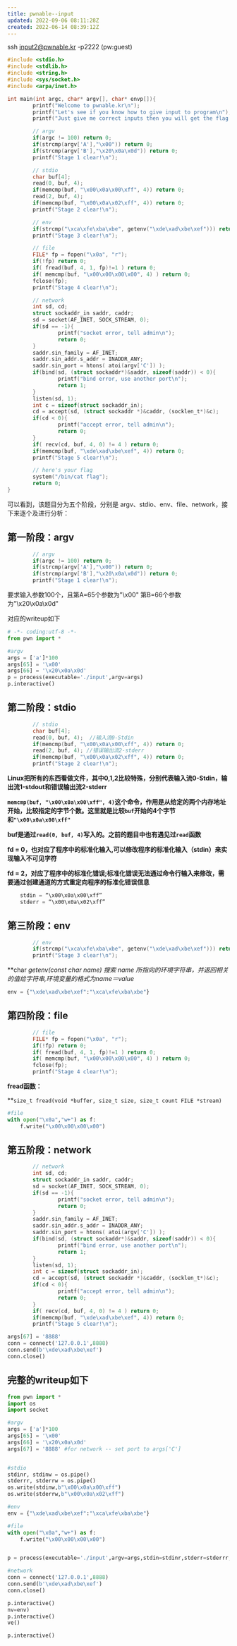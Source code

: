 ```yaml
---
title: pwnable--input
updated: 2022-09-06 08:11:28Z
created: 2022-06-14 08:39:12Z
---
```


ssh input2@pwnable.kr -p2222 (pw:guest)

```c
#include <stdio.h>
#include <stdlib.h>
#include <string.h>
#include <sys/socket.h>
#include <arpa/inet.h>

int main(int argc, char* argv[], char* envp[]){
        printf("Welcome to pwnable.kr\n");
        printf("Let's see if you know how to give input to program\n");
        printf("Just give me correct inputs then you will get the flag :)\n");

        // argv
        if(argc != 100) return 0;
        if(strcmp(argv['A'],"\x00")) return 0;
        if(strcmp(argv['B'],"\x20\x0a\x0d")) return 0;
        printf("Stage 1 clear!\n");

        // stdio
        char buf[4];
        read(0, buf, 4);
        if(memcmp(buf, "\x00\x0a\x00\xff", 4)) return 0;
        read(2, buf, 4);
        if(memcmp(buf, "\x00\x0a\x02\xff", 4)) return 0;
        printf("Stage 2 clear!\n");

        // env
        if(strcmp("\xca\xfe\xba\xbe", getenv("\xde\xad\xbe\xef"))) return 0;
        printf("Stage 3 clear!\n");

        // file
        FILE* fp = fopen("\x0a", "r");
        if(!fp) return 0;
        if( fread(buf, 4, 1, fp)!=1 ) return 0;
        if( memcmp(buf, "\x00\x00\x00\x00", 4) ) return 0;
        fclose(fp);
        printf("Stage 4 clear!\n");

        // network
        int sd, cd;
        struct sockaddr_in saddr, caddr;
        sd = socket(AF_INET, SOCK_STREAM, 0);
        if(sd == -1){
                printf("socket error, tell admin\n");
                return 0;
        }
        saddr.sin_family = AF_INET;
        saddr.sin_addr.s_addr = INADDR_ANY;
        saddr.sin_port = htons( atoi(argv['C']) );
        if(bind(sd, (struct sockaddr*)&saddr, sizeof(saddr)) < 0){
                printf("bind error, use another port\n");
                return 1;
        }
        listen(sd, 1);
        int c = sizeof(struct sockaddr_in);
        cd = accept(sd, (struct sockaddr *)&caddr, (socklen_t*)&c);
        if(cd < 0){
                printf("accept error, tell admin\n");
                return 0;
        }
        if( recv(cd, buf, 4, 0) != 4 ) return 0;
        if(memcmp(buf, "\xde\xad\xbe\xef", 4)) return 0;
        printf("Stage 5 clear!\n");

        // here's your flag
        system("/bin/cat flag");
        return 0;
}
```

可以看到，该题目分为五个阶段，分别是 argv、stdio、env、file、network，接下来逐个及进行分析：

## 第一阶段：argv

```c
        // argv
        if(argc != 100) return 0;
        if(strcmp(argv['A'],"\x00")) return 0;
        if(strcmp(argv['B'],"\x20\x0a\x0d")) return 0;
        printf("Stage 1 clear!\n");
```

要求输入参数100个，且第A=65个参数为"\\x00" 第B=66个参数为"\\x20\\x0a\\x0d"

对应的writeup如下

```python
# -*- coding:utf-8 -*-
from pwn import *

#argv
args = ['a']*100
args[65] = '\x00'
args[66] = '\x20\x0a\x0d'
p = process(executable='./input',argv=args) 
p.interactive()
```

## 第二阶段：stdio

```c
        // stdio
        char buf[4];
        read(0, buf, 4);  //输入流0-Stdin
        if(memcmp(buf, "\x00\x0a\x00\xff", 4)) return 0;
        read(2, buf, 4); //错误输出流2-stderr
        if(memcmp(buf, "\x00\x0a\x02\xff", 4)) return 0;
        printf("Stage 2 clear!\n");
```

**Linux把所有的东西看做文件，其中0,1,2比较特殊，分别代表输入流0-Stdin，输出流1-stdout和错误输出流2-stderr**

**`memcmp(buf, "\x00\x0a\x00\xff", 4)`这个命令，作用是从给定的两个内存地址开始，比较指定的字节个数。这里就是比较`buf`开始的4个字节和`"\x00\x0a\x00\xff"`**

**buf是通过`read(0, buf, 4)`写入的。之前的题目中也有遇见过`read`函数**

**fd = 0，也对应了程序中的标准化输入,可以修改程序的标准化输入（stdin）来实现输入不可见字符**

**fd = 2，对应了程序中的标准化错误;标准化错误无法通过命令行输入来修改，需要通过创建通道的方式重定向程序的标准化错误信息**

```python
    stdin = “\x00\x0a\x00\xff”
    stderr = “\x00\x0a\x02\xff”

```

## 第三阶段：env

```c
        // env
        if(strcmp("\xca\xfe\xba\xbe", getenv("\xde\xad\xbe\xef"))) return 0;
        printf("Stage 3 clear!\n");
```

**char *getenv(const char *name) 搜索 name 所指向的环境字符串，并返回相关的值给字符串,环境变量的格式为name＝value**

```python
env = {"\xde\xad\xbe\xef":"\xca\xfe\xba\xbe"}
```

## 第四阶段：file

```c
        // file
        FILE* fp = fopen("\x0a", "r");
        if(!fp) return 0;
        if( fread(buf, 4, 1, fp)!=1 ) return 0;
        if( memcmp(buf, "\x00\x00\x00\x00", 4) ) return 0;
        fclose(fp);
        printf("Stage 4 clear!\n");
```

**fread函数：**

**`size_t fread(void *buffer, size_t size, size_t count FILE *stream)`

```python
#file
with open("\x0a","w+") as f:
    f.write("\x00\x00\x00\x00")

```

## 第五阶段：network

```c
        // network
        int sd, cd;
        struct sockaddr_in saddr, caddr;
        sd = socket(AF_INET, SOCK_STREAM, 0);
        if(sd == -1){
                printf("socket error, tell admin\n");
                return 0;
        }
        saddr.sin_family = AF_INET;
        saddr.sin_addr.s_addr = INADDR_ANY;
        saddr.sin_port = htons( atoi(argv['C']) );
        if(bind(sd, (struct sockaddr*)&saddr, sizeof(saddr)) < 0){
                printf("bind error, use another port\n");
                return 1;
        }
        listen(sd, 1);
        int c = sizeof(struct sockaddr_in);
        cd = accept(sd, (struct sockaddr *)&caddr, (socklen_t*)&c);
        if(cd < 0){
                printf("accept error, tell admin\n");
                return 0;
        }
        if( recv(cd, buf, 4, 0) != 4 ) return 0;
        if(memcmp(buf, "\xde\xad\xbe\xef", 4)) return 0;
        printf("Stage 5 clear!\n");
```

```python
args[67] = '8888'
conn = connect('127.0.0.1',8888)
conn.send(b'\xde\xad\xbe\xef')
conn.close()
```

## 完整的writeup如下

```python
from pwn import *
import os
import socket

#argv
args = ['a']*100
args[65] = '\x00'
args[66] = '\x20\x0a\x0d'
args[67] = '8888' #for network -- set port to args['C']


#stdio
stdinr, stdinw = os.pipe()
stderrr, stderrw = os.pipe()
os.write(stdinw,b"\x00\x0a\x00\xff")
os.write(stderrw,b"\x00\x0a\x02\xff")

#env
env = {"\xde\xad\xbe\xef":"\xca\xfe\xba\xbe"}

#file
with open("\x0a","w+") as f:
    f.write("\x00\x00\x00\x00")


p = process(executable='./input',argv=args,stdin=stdinr,stderr=stderrr,env=env) 

#network
conn = connect('127.0.0.1',8888)
conn.send(b'\xde\xad\xbe\xef')
conn.close()

p.interactive()
nv=env) 
p.interactive()
ve()

p.interactive()
```
